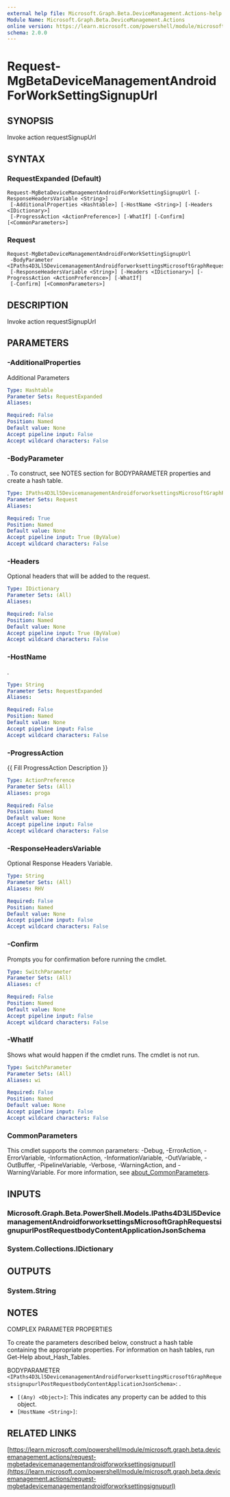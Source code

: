 ```yaml
---
external help file: Microsoft.Graph.Beta.DeviceManagement.Actions-help.xml
Module Name: Microsoft.Graph.Beta.DeviceManagement.Actions
online version: https://learn.microsoft.com/powershell/module/microsoft.graph.beta.devicemanagement.actions/request-mgbetadevicemanagementandroidforworksettingsignupurl
schema: 2.0.0
---
```


# Request-MgBetaDeviceManagementAndroidForWorkSettingSignupUrl

## SYNOPSIS
Invoke action requestSignupUrl

## SYNTAX

### RequestExpanded (Default)
```
Request-MgBetaDeviceManagementAndroidForWorkSettingSignupUrl [-ResponseHeadersVariable <String>]
 [-AdditionalProperties <Hashtable>] [-HostName <String>] [-Headers <IDictionary>]
 [-ProgressAction <ActionPreference>] [-WhatIf] [-Confirm] [<CommonParameters>]
```

### Request
```
Request-MgBetaDeviceManagementAndroidForWorkSettingSignupUrl
 -BodyParameter <IPaths4D3Ll5DevicemanagementAndroidforworksettingsMicrosoftGraphRequestsignupurlPostRequestbodyContentApplicationJsonSchema>
 [-ResponseHeadersVariable <String>] [-Headers <IDictionary>] [-ProgressAction <ActionPreference>] [-WhatIf]
 [-Confirm] [<CommonParameters>]
```

## DESCRIPTION
Invoke action requestSignupUrl

## PARAMETERS

### -AdditionalProperties
Additional Parameters

```yaml
Type: Hashtable
Parameter Sets: RequestExpanded
Aliases:

Required: False
Position: Named
Default value: None
Accept pipeline input: False
Accept wildcard characters: False
```

### -BodyParameter
.
To construct, see NOTES section for BODYPARAMETER properties and create a hash table.

```yaml
Type: IPaths4D3Ll5DevicemanagementAndroidforworksettingsMicrosoftGraphRequestsignupurlPostRequestbodyContentApplicationJsonSchema
Parameter Sets: Request
Aliases:

Required: True
Position: Named
Default value: None
Accept pipeline input: True (ByValue)
Accept wildcard characters: False
```

### -Headers
Optional headers that will be added to the request.

```yaml
Type: IDictionary
Parameter Sets: (All)
Aliases:

Required: False
Position: Named
Default value: None
Accept pipeline input: True (ByValue)
Accept wildcard characters: False
```

### -HostName
.

```yaml
Type: String
Parameter Sets: RequestExpanded
Aliases:

Required: False
Position: Named
Default value: None
Accept pipeline input: False
Accept wildcard characters: False
```

### -ProgressAction
{{ Fill ProgressAction Description }}

```yaml
Type: ActionPreference
Parameter Sets: (All)
Aliases: proga

Required: False
Position: Named
Default value: None
Accept pipeline input: False
Accept wildcard characters: False
```

### -ResponseHeadersVariable
Optional Response Headers Variable.

```yaml
Type: String
Parameter Sets: (All)
Aliases: RHV

Required: False
Position: Named
Default value: None
Accept pipeline input: False
Accept wildcard characters: False
```

### -Confirm
Prompts you for confirmation before running the cmdlet.

```yaml
Type: SwitchParameter
Parameter Sets: (All)
Aliases: cf

Required: False
Position: Named
Default value: None
Accept pipeline input: False
Accept wildcard characters: False
```

### -WhatIf
Shows what would happen if the cmdlet runs.
The cmdlet is not run.

```yaml
Type: SwitchParameter
Parameter Sets: (All)
Aliases: wi

Required: False
Position: Named
Default value: None
Accept pipeline input: False
Accept wildcard characters: False
```

### CommonParameters
This cmdlet supports the common parameters: -Debug, -ErrorAction, -ErrorVariable, -InformationAction, -InformationVariable, -OutVariable, -OutBuffer, -PipelineVariable, -Verbose, -WarningAction, and -WarningVariable. For more information, see [about_CommonParameters](http://go.microsoft.com/fwlink/?LinkID=113216).

## INPUTS

### Microsoft.Graph.Beta.PowerShell.Models.IPaths4D3Ll5DevicemanagementAndroidforworksettingsMicrosoftGraphRequestsignupurlPostRequestbodyContentApplicationJsonSchema
### System.Collections.IDictionary
## OUTPUTS

### System.String
## NOTES
COMPLEX PARAMETER PROPERTIES

To create the parameters described below, construct a hash table containing the appropriate properties.
For information on hash tables, run Get-Help about_Hash_Tables.

BODYPARAMETER `<IPaths4D3Ll5DevicemanagementAndroidforworksettingsMicrosoftGraphRequestsignupurlPostRequestbodyContentApplicationJsonSchema>`: .
  - `[(Any) <Object>]`: This indicates any property can be added to this object.
  - `[HostName <String>]`:

## RELATED LINKS

[https://learn.microsoft.com/powershell/module/microsoft.graph.beta.devicemanagement.actions/request-mgbetadevicemanagementandroidforworksettingsignupurl](https://learn.microsoft.com/powershell/module/microsoft.graph.beta.devicemanagement.actions/request-mgbetadevicemanagementandroidforworksettingsignupurl)


















































